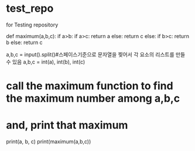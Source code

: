 # test_repo
for Testing repository

def maximum(a,b,c):
	if a>b:
		if a>c:
			return a
		else:
			return c
	else:
		if b>c:
			return b
		else:
			return c
	
a,b,c = input().split()#스페이스기준으로 문자열을 찢어서 각 요소의 리스트를 만들 수 있음
a,b,c = int(a), int(b), int(c)

# call the maximum function to find the maximum number among a,b,c
# and, print that maximum
print(a, b, c)
print(maximum(a,b,c))

